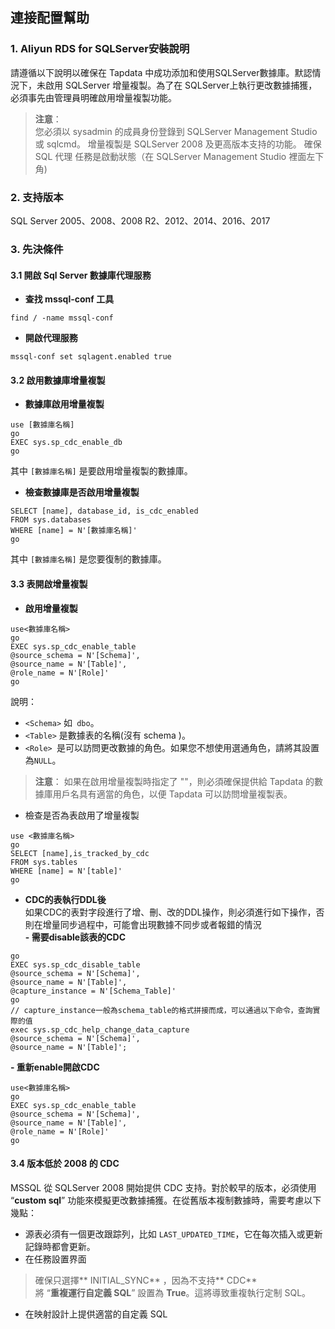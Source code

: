 ## **連接配置幫助**
### **1. Aliyun RDS for SQLServer安裝說明**
請遵循以下說明以確保在 Tapdata 中成功添加和使用SQLServer數據庫。默認情況下，未啟用 SQLServer 增量複製。為了在 SQLServer上執行更改數據捕獲，必須事先由管理員明確啟用增量複製功能。
> **注意**：<br>
> 您必須以 sysadmin 的成員身份登錄到 SQLServer Management Studio 或 sqlcmd。
> 增量複製是 SQLServer 2008 及更高版本支持的功能。
> 確保 SQL 代理 任務是啟動狀態（在 SQLServer Management Studio 裡面左下角)
### **2. 支持版本**
SQL Server 2005、2008、2008 R2、2012、2014、2016、2017
### **3. 先決條件**
#### **3.1 開啟 Sql Server 數據庫代理服務**
- **查找 mssql-conf 工具**
```
find / -name mssql-conf
```
- **開啟代理服務**
```
mssql-conf set sqlagent.enabled true
```

#### **3.2 啟用數據庫增量複製**
- **數據庫啟用增量複製**<br>
```
use [數據庫名稱]
go
EXEC sys.sp_cdc_enable_db
go
```
其中 `[數據庫名稱]` 是要啟用增量複製的數據庫。 <br>
- **檢查數據庫是否啟用增量複製**<br>
```
SELECT [name], database_id, is_cdc_enabled
FROM sys.databases
WHERE [name] = N'[數據庫名稱]'
go
```
其中 `[數據庫名稱]` 是您要復制的數據庫。 <br>

#### **3.3 表開啟增量複製**
- **啟用增量複製**
```
use<數據庫名稱>
go
EXEC sys.sp_cdc_enable_table
@source_schema = N'[Schema]',
@source_name = N'[Table]',
@role_name = N'[Role]'
go
```
說明：
- `<Schema>` 如` dbo`。
- `<Table>` 是數據表的名稱(沒有 schema )。
- `<Role> `是可以訪問更改數據的角色。如果您不想使用選通角色，請將其設置為`NULL`。
> **注意**：
>如果在啟用增量複製時指定了 "\"，則必須確保提供給 Tapdata 的數據庫用戶名具有適當的角色，以便 Tapdata 可以訪問增量複製表。
- 檢查是否為表啟用了增量複製<br>
```
use <數據庫名稱>
go
SELECT [name],is_tracked_by_cdc
FROM sys.tables
WHERE [name] = N'[table]'
go
```
- **CDC的表執行DDL後**<br>
  如果CDC的表對字段進行了增、刪、改的DDL操作，則必須進行如下操作，否則在增量同步過程中，可能會出現數據不同步或者報錯的情況<br>
  **- 需要disable該表的CDC**<br>
```use<數據庫名稱>
go
EXEC sys.sp_cdc_disable_table
@source_schema = N'[Schema]',
@source_name = N'[Table]',
@capture_instance = N'[Schema_Table]'
go
// capture_instance一般為schema_table的格式拼接而成，可以通過以下命令，查詢實際的值
exec sys.sp_cdc_help_change_data_capture
@source_schema = N'[Schema]',
@source_name = N'[Table]';
```
**- 重新enable開啟CDC**<br>
```
use<數據庫名稱>
go
EXEC sys.sp_cdc_enable_table
@source_schema = N'[Schema]',
@source_name = N'[Table]',
@role_name = N'[Role]'
go
```

#### **3.4 版本低於 2008 的 CDC**
MSSQL 從 SQLServer 2008 開始提供 CDC 支持。對於較早的版本，必須使用 “**custom sql**” 功能來模擬更改數據捕獲。在從舊版本複制數據時，需要考慮以下幾點：<br>
- 源表必須有一個更改跟踪列，比如 `LAST_UPDATED_TIME`，它在每次插入或更新記錄時都會更新。 <br>
- 在任務設置界面<br>
>確保只選擇** INITIAL_SYNC** ，因為不支持** CDC**<br>
>將 “**重複運行自定義 SQL**” 設置為 **True**。這將導致重複執行定制 SQL。 <br>
- 在映射設計上提供適當的自定義 SQL<br>
